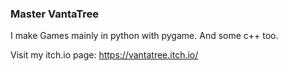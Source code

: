 ### Master VantaTree

I make Games mainly in python with pygame.
And some c++ too.

Visit my itch.io page: https://vantatree.itch.io/
